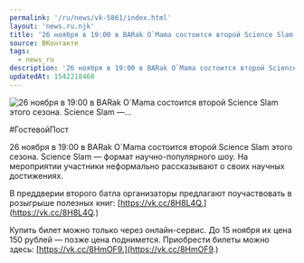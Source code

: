 ```yaml
---
permalink: '/ru/news/vk-5861/index.html'
layout: 'news.ru.njk'
title: '26 ноября в 19:00 в BARak O`Mama состоится второй Science Slam этого сезона. Science Slam —'
source: ВКонтакте
tags:
  - news_ru
description: '26 ноября в 19:00 в BARak O`Mama состоится второй Science Slam этого сезона. Science Slam —…'
updatedAt: 1542218460
---
```

![26 ноября в 19:00 в BARak O`Mama состоится второй Science Slam этого сезона. Science Slam —…](https://sun9-16.userapi.com/impf/BjHd1QWYraJF_rVa-LM39bQOxvX1Bn0xDelFqQ/Z7GJfS2ylPo.jpg?size=1280x853&quality=96&proxy=1&sign=7e357bf29d43126e1fb9fd021f2dd2a8&c_uniq_tag=XugYpaqNZfh7k1bo75nPpfhvV8KxxPtzSC7-ySZM7Bg&type=album)

#ГостевойПост

26 ноября в 19:00 в BARak O`Mama состоится второй Science Slam этого сезона. Science Slam — формат научно-популярного шоу. На мероприятии участники неформально рассказывают о своих научных достижениях.

В преддверии второго батла организаторы предлагают поучаствовать в розыгрыше полезных книг: [https://vk.cc/8H8L4Q.](https://vk.cc/8H8L4Q.)

Купить билет можно только через онлайн-сервис. До 15 ноября их цена 150 рублей — позже цена поднимется. Приобрести билеты можно здесь: [https://vk.cc/8HmOF9.](https://vk.cc/8HmOF9.)
